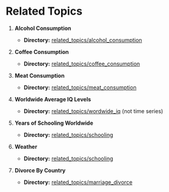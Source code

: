 # Related Topics

1. **Alcohol Consumption**
   - **Directory:** [related_topics/alcohol_consumption](/related_topics/alcohol_consumption/docs_alcohol.md)

2. **Coffee Consumption**
   - **Directory:** [related_topics/coffee_consumption](/related_topics/coffee_consumption/docs_coffee.md)

3. **Meat Consumption**
   - **Directory:** [related_topics/meat_consumption](/related_topics/meat_consumption/docs_meat.md)

4. **Worldwide Average IQ Levels**
   - **Directory:** [related_topics/wordwide_iq](/related_topics/wordwide_iq/docs_iq.md) (not time series)

5. **Years of Schooling Worldwide**
   - **Directory:** [related_topics/schooling](/related_topics/schooling/docs_schooling.md)

6. **Weather**
   - **Directory:** [related_topics/schooling](/related_topics/weather/docs_weather.md)
  
8. **Divorce By Country**
   - **Directory:** [related_topics/marriage_divorce](/related_topics/marriage_divorce/docs_marriage.md)

